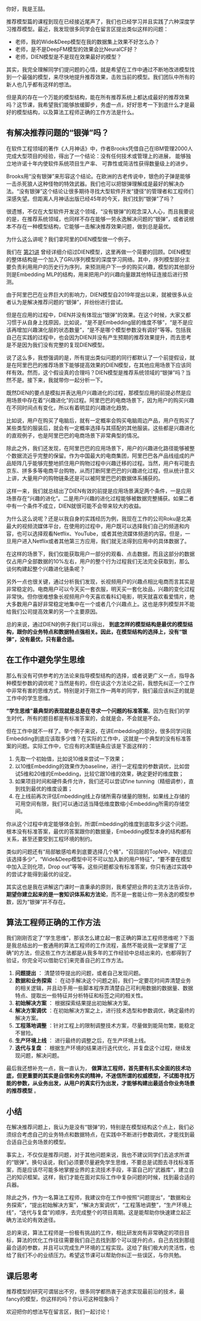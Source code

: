 你好，我是王喆。

推荐模型篇的课程到现在已经接近尾声了，我们也已经学习并且实践了六种深度学习推荐模型。最近，我发现很多同学会在留言区提出类似这样的问题：

- 老师，我的Wide&Deep模型在我的数据集上效果不好怎么办？
- 老师，是不是DeepFM模型的效果会比NeuralCF好？
- 老师，DIEN模型是不是现在效果最好的模型？

其实，我完全理解同学们提问题的心情，就是希望在工作中通过不断地改进模型找到一个最强的模型，来尽快地提升推荐效果，击败当前的模型。我们团队中所有的新人也几乎都有这样的想法。

但是真的存在一个万能的模型结构，能在所有推荐系统上都达成最好的推荐效果吗？这节课，我希望我们能够放缓脚步，务虚一点，好好思考一下到底什么才是最好的模型结构，以及算法工程师正确的工作方法是什么。

## 有解决推荐问题的“银弹”吗？

在软件工程领域的著作《人月神话》中，作者Brooks凭借自己在IBM管理2000人完成大型项目的经验，得出了一个结论：没有任何技术或管理上的进展， 能够独立地许诺十年内使软件系统项目生产率、 可靠性或简洁性获得数量级上的进步。

Brooks用“没有银弹”来形容这个结论。在欧洲的古老传说中，银色的子弹是能够一击杀死狼人这种怪物的特效武器。我们也可以把银弹理解成是最好的解决办法。“没有银弹”这个结论让很多期待寻找大型软件开发“捷径”的管理者和工程师们深感失望。但距离人月神话出版已经45年的今天，我们找到“银弹”了吗？

很遗憾，不仅在大型软件开发这个领域，“没有银弹”的观念深入人心，而且我要说的是，在推荐系统领域，也同样不存在能够一劳永逸解决问题的“银弹”，或者说根本不存在一种模型结构，它能够一击解决推荐效果问题，做到总是最优。

为什么这么讲呢？我们拿阿里的DIEN模型做一个例子。

我们在 [第21讲](https://time.geekbang.org/column/article/313736) 曾经详细介绍过DIEN模型，这里再做一个简要的回顾。DIEN模型的整体结构是一个加入了GRU序列模型的深度学习网络。其中，序列模型部分主要负责利用用户的历史行为序列，来预测用户下一步的购买兴趣，模型的其他部分则是Embedding MLP的结构，用来把用户的兴趣向量跟其他特征连接后进行预测。

由于阿里巴巴在业界巨大的影响力，DIEN模型自2019年提出以来，就被很多从业者认为是解决推荐问题的“银弹”，并纷纷进行尝试。

但是在应用的过程中，DIEN并没有体现出“银弹”的效果。在这个时候，大家又都习惯于从自身上找原因，比如说，“是不是Embedding层的维度不够”，“是不是应该再增加兴趣演化层的状态数量”，“是不是哪个模型参数没有调好”等等。包括我自己在实践的过程中，也会因为DIEN并没有产生预期的推荐效果提升，而去思考是不是因为我们没有完整的复现DIEN模型。

说了这么多，我想强调的是，所有提出类似问题的同行都默认了一个前提假设，就是在阿里巴巴的推荐场景下能够提高效果的DIEN模型，在其他应用场景下应该同样有效。然而，这个假设真的合理吗？DIEN模型是推荐系统领域的“银弹”吗？当然不是。接下来，我就带你一起分析一下。

既然DIEN的要点是模拟并表达用户兴趣进化的过程，那模型应用的前提必然是应用场景中存在着“兴趣进化”的过程。阿里巴巴的电商场景下，因为用户的购买兴趣在不同时间点有变化，所以有着明显的兴趣进化趋势。

比如说，用户在购买了电脑后，就有一定概率会购买电脑周边产品，用户在购买了某些类型的服装后，就会有一定概率选择与其搭配的其他服装。这些都是兴趣进化的直观例子，也是阿里巴巴的电商场景下非常典型的情况。

除此之外，我们还发现，在阿里巴巴的应用场景下，用户的兴趣进化路径能够被整个数据流近乎完整的保留。作为中国最大的电商集团，阿里巴巴各产品线组成的产品矩阵几乎能够完整地抓住用户购物过程中兴趣迁移的过程。当然，用户有可能去京东、拼多多等电商平台购物，从而打断阿里巴巴的兴趣进化过程，但从统计意义上讲，大量用户的购物链条还是可以被阿里巴巴的数据体系捕获的。

这样一来，我们就总结出了DIEN有效的前提是应用场景满足两个条件，一是应用场景存在“兴趣的进化”。二是用户兴趣的进化过程能够被数据完整捕获。如果二者中有一个条件不成立，DIEN就很可能不会带来较大的收益。

为什么这么说呢？还是以我自身的实践经历为例，我现在工作的公司Roku是北美最大的视频流媒体平台，在使用的过程中，用户既可以选择我们自己的频道和内容，也可以选择观看Netflix、YouTube，或者其他流媒体频道的内容。但是，一旦用户进入Netflix或者其他第三方应用，我们就无法得到应用中的具体数据了。

在这样的场景下，我们仅能获取用户一部分的观看、点击数据，而且这部分的数据仅占用户全部数据的10%左右，用户的整个行为过程我们无法完全获取到，那么谈何构建起整个兴趣进化链条呢？

另外一点也很关键，通过分析我们发现，长视频用户的兴趣点相比电商而言其实是非常稳定的。电商用户可以今天买一套衣服，明天买一套化妆品，兴趣的变化过程非常快。但你很难想象长视频用户今天喜欢看科幻电影，明天就喜欢看爱情片，绝大多数用户喜好非常稳定地集中在一个或者几个兴趣点上。这也是序列模型并不能给我们公司提高效果的另一个主要原因。

总的来说，通过DIEN的例子我们可以得出， **到底怎样的模型结构是最优的模型结构，跟你的业务特点和数据特点强相关。因此，在模型结构的选择上，没有“银弹”，没有最优，只有最合适。**

## 在工作中避免学生思维

那么有没有可供参考的方法论来指导模型结构的选择，或者说更广义一点，指导各种模型参数的调优呢？当然是有的，但在谈这个方法论之前，我想先纠正一个工作中非常有害的思维方式，特别是对于刚工作一两年的同学，我们最应该纠正的就是工作中的学生思维。

**“学生思维”最典型的表现就是总是在寻求一个问题的标准答案**。因为在我们的学生时代，所有的题目都是有标准答案的，会就是会，不会就是不会。

但在工作中就不一样了。举个例子来说，在讲Embedding的部分，很多同学问我Embedding到底应该取多少维？在实际的工作中，这就是一个典型的没有标准答案的问题。实际工作中，它应有的决策链条应该是下面这样的：

1. 先取一个初始值，比如说10维来尝试一下效果；
2. 以10维Embedding的效果作为baseline，进行一定程度的参数调优，比如尝试5维和20维的Embedding，比较它跟10维的效果，确定更好的维度数；
3. 如果项目时间和硬件条件允许，我们还可以尝试fine tunning（精细调参），直到找到最优的维度设置；
4. 在上线前再次评估Embedding线上存储所需存储量的限制，如果线上存储的可用空间有限，我们可以通过适当降低维度数缩小Embedding所需的存储空间。

你从这个过程中肯定能够体会到，所谓Embedding的维度到底取多少这个问题。根本没有标准答案，最优的答案跟你的数据量，Embedding模型本身的结构都有关系，甚至还要受到工程环境的制约。

类似的问题还有“局部敏感哈希到底要选择几个桶”，“召回层的TopN中，N到底应该选择多少”，“Wide&Deep模型中可不可以加入新的用户特征”，“要不要在模型中加入正则化项，Drop out”等等。这些问题都没有标准答案，你只有通过实践中的尝试才能得到最优的设定。

其实这也是我在讲解这门课时一直秉承的原则，我希望把业界的主流方法告诉你， **期望你建立起来的是一套知识体系和方法论**，而不是一套能让你一劳永逸的模型参数，因为“银弹”并不存在。

## 算法工程师正确的工作方法

我们刚刚否定了“学生思维”，那该怎么建立起一套正确的算法工程师思维呢？下面是我总结出的一套通用的算法工程师的工作流程，虽然不能说我一定掌握了“正确”的方法，但这些工作方法都是从我多年的工作经验中总结出来的，也都得到了验证，你完全可以借助它们来完善自己的工作方法。

1. **问题提出** ： 清楚领导提出的问题，或者自己发现问题。
2. **数据和业务探索** ： 在动手解决这个问题之前，我们一定要花时间弄清楚业务的相关逻辑，并且动手用一些脚本程序弄清楚自己可利用数据的数据量、数据特点、提取出一些特征并分析特征和标签之间的相关性。
3. **初始解决方案** ： 根据探索结果提出初始解决方案。
4. **解决方案调优** ：在初始解决方案之上，进行技术选型和参数调优，确定最终的解决方案。
5. **工程落地调整** ：针对工程上的限制调整技术方案，尽量做到能简勿繁，能稳定不冒险。
6. **生产环境上线** ： 进行最终的调整之后，在生产环境上线。
7. **迭代与复盘** ： 根据生产环境的结果进行迭代优化，并复盘这个过程，继续发现问题，解决问题。

最后我还想补充一点，我一直认为， **做算法工程师，首先要有扎实全面的技术功底，但更重要的其实是自信和务实的精神，不迷信所谓的权威模型，不试图寻找万能的参数，从业务出发，从用户的真实行为出发，才能够构建出最适合你业务场景的推荐模型** 。

## 小结

在解决推荐问题上，我认为是没有“银弹”的，特别是在模型结构这个点上，我们必须综合考虑自己的业务特点和数据特点，在实践中不断进行参数调优，才能找到最合适自己业务场景的模型。

事实上，不仅仅是推荐问题，对于其他问题来说，我也不建议同学们去追求所谓的“银弹”。换句话说，我们必须要尽量避免学生思维，不要总是试图去寻找标准答案，而是应该尽可能多地掌握业界的主流技术手段，丰富自己的“武器库”，建立自己的知识框架。这样，我们才能在面对实际工作中复杂问题的时候，找到最合适的兵器。

除此之外，作为一名算法工程师，我建议你在工作中按照“问题提出”，“数据和业务探索”，“提出初始解决方案”，“解决方案调优”，“工程落地调整”，“生产环境上线”，“迭代与复盘”的顺序，去完成整个的项目周期。这是能帮助你快速建立起正确方法论的有效途径。

总的来说，算法工程师是一份极有挑战的工作，相比研发岗有非常确定的项目目标，算法的优化工作往往需要我们自己去找到那个可以提升的点，自己去找到那组最合适的参数，并且可以完成生产环境的工程实现。这给了我们极大的灵活性，也给了我们不小的业绩压力。希望这节课可以帮助你纠正一些误区，与你共勉。

## 课后思考

推荐模型的研究可谓层出不穷，很多同学都热衷于追求实现最前沿的技术，最fancy的模型，你这样的吗？你认可这种现象吗？

欢迎把你的想法写在留言区，我们一起讨论！